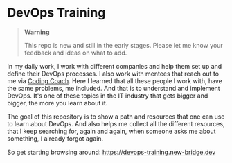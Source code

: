 # DevOps Training

> **Warning**
>
> This repo is new and still in the early stages. Please let me know your
> feedback and ideas on what to add.

In my daily work, I work with different companies and help them set up and
define their DevOps processes. I also work with mentees that reach out to me via
[Coding Coach](https://codingcoach.io). Here I learned that all these people I
work with, have the same problems, me included. And that is to understand and
implement DevOps. It's one of these topics in the IT industry that gets bigger
and bigger, the more you learn about it.

The goal of this repository is to show a path and resources that one can use to
learn about DevOps. And also helps me collect all the different resources, that
I keep searching for, again and again, when someone asks me about something, I
already forgot again.

So get starting browsing around: https://devops-training.new-bridge.dev
